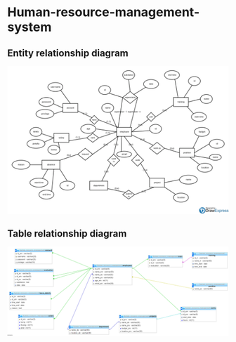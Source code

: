 # Human-resource-management-system

## Entity relationship diagram
![ER](ER_diagram.png)

## Table relationship diagram
![TR](table_diagram.png)